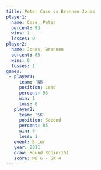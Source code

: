 ```yaml
---
title: Peter Case vs Brennen Jones
player1:              
  name: Case, Peter   
  percent: 93         
  wins: 1             
  losses: 0           
player2:              
  name: Jones, Brennen
  percent: 85         
  wins: 0             
  losses: 1           
games:
 - player1:        
     team: 'NB'    
     position: Lead
     percent: 93   
     win: 1        
     loss: 0       
   player2:          
     team: 'SK'      
     position: Second
     percent: 85     
     win: 0          
     loss: 1         
   event: Brier         
   year: 2011           
   draw: Round Robin(15)
   score: NB 6 - SK 4   
---
```

